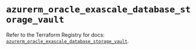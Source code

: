 # `azurerm_oracle_exascale_database_storage_vault`

Refer to the Terraform Registry for docs: [`azurerm_oracle_exascale_database_storage_vault`](https://registry.terraform.io/providers/hashicorp/azurerm/4.49.0/docs/resources/oracle_exascale_database_storage_vault).
